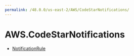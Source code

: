 ```yaml
---
permalink: /48.0.0/us-east-2/AWS/CodeStarNotifications/
---
```


# AWS.CodeStarNotifications



* [NotificationRule](NotificationRule.md)